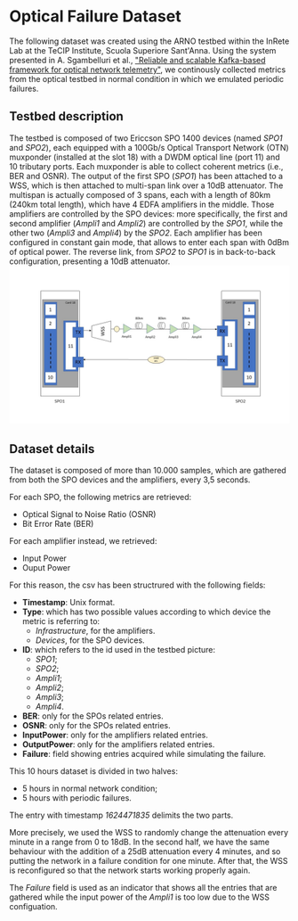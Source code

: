 # Optical Failure Dataset

The following dataset was created using the ARNO testbed within the InRete Lab at the TeCIP Institute, Scuola Superiore Sant'Anna.
Using the system presented in A. Sgambelluri et al., ["Reliable and scalable Kafka-based framework for optical network telemetry"](https://www.osapublishing.org/jocn/abstract.cfm?uri=jocn-13-10-E42), we continously collected metrics from the optical testbed in normal condition in which we emulated periodic failures.

## Testbed description 
The testbed is composed of two Ericcson SPO 1400 devices (named *SPO1* and *SPO2*), each equipped with a 100Gb/s Optical Transport Network (OTN) muxponder (installed at the slot 18) with a DWDM optical line (port 11) and 10 tributary ports. Each muxponder is able to collect coherent metrics (i.e., BER and OSNR).
The output of the first SPO (*SPO1*) has been attached to a WSS, which is then attached to multi-span link over a 10dB attenuator. 
The multispan is actually composed of 3 spans, each with a length of 80km (240km total length), which have 4 EDFA amplifiers in the middle. 
Those amplifiers are controlled by the SPO devices: more specifically, the first and second amplifier (*Ampli1* and *Ampli2*) are controlled by the *SPO1*, while the other two (*Ampli3* and *Ampli4*) by the *SPO2*. 
Each amplifier has been configured in constant gain mode, that allows to enter each span with 0dBm of optical power.
The reverse link, from *SPO2* to *SPO1* is in back-to-back configuration, presenting a 10dB attenuator.
![Testbed](testbed.jpg)

## Dataset details
The dataset is composed of more than 10.000 samples, which are gathered from both the SPO devices and the amplifiers, every 3,5 seconds.

For each SPO, the following metrics are retrieved:
- Optical Signal to Noise Ratio (OSNR)
- Bit Error Rate (BER)

For each amplifier instead, we retrieved:
- Input Power 
- Ouput Power

For this reason, the csv has been structrured with the following fields:
- **Timestamp**: Unix format.
- **Type**: which has two possible values according to which device the metric is referring to:
  - *Infrastructure*, for the amplifiers.
  - *Devices*, for the SPO devices.
- **ID**: which refers to the id used in the testbed picture:
  - *SPO1*;
  - *SPO2*;
  - *Ampli1*;
  - *Ampli2*;
  - *Ampli3*;
  - *Ampli4*.
- **BER**: only for the SPOs related entries.
- **OSNR**: only for the SPOs related entries.
- **InputPower**: only for the amplifiers related entries.
- **OutputPower**: only for the amplifiers related entries.
- **Failure**: field showing entries acquired while simulating the failure.

This 10 hours dataset is divided in two halves:
- 5 hours in normal network condition;
- 5 hours with periodic failures.

The entry with timestamp *1624471835* delimits the two parts. 

More precisely, we used the WSS to randomly change the attenuation every minute in a range from 0 to 18dB. In the second half, we have the same behaviour with the addition of a 25dB attenuation every 4 minutes, and so putting the network in a failure condition for one minute. After that, the WSS is reconfigured so that the network starts working properly again. 


The *Failure* field is used as an indicator that shows all the entries that are gathered while the input power of the *Ampli1* is too low due to the WSS configuation. 
